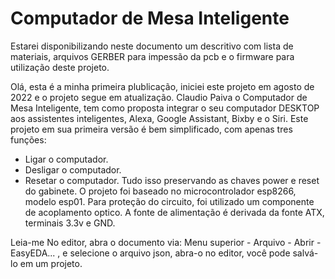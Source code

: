 #  Computador de Mesa Inteligente

Estarei disponibilizando neste documento um descritivo com lista de materiais, arquivos GERBER para impessão da pcb e o firmware para utilização deste projeto.

Olá, esta é a minha primeira plublicação, iniciei este projeto em agosto de 2022 e o projeto segue em atualização.
Claudio Paiva
o Computador de Mesa Inteligente, tem como proposta integrar o seu computador DESKTOP aos assistentes inteligentes, Alexa, Google Assistant, Bixby e o Siri.
Este projeto em sua primeira versão é bem simplificado, com apenas tres funções:
- Ligar o computador.
- Desligar o computador.
- Resetar o computador.
Tudo isso preservando as chaves power e reset do gabinete.
O projeto foi baseado no microcontrolador esp8266, modelo esp01.
Para proteção do circuito, foi utilizado um componente de acoplamento optico.
A fonte de alimentação é derivada da fonte ATX, terminais 3.3v e GND.

Leia-me
No editor, abra o documento via: Menu superior - Arquivo - Abrir - EasyEDA... , e selecione o arquivo json, abra-o no editor, você pode salvá-lo em um projeto.
